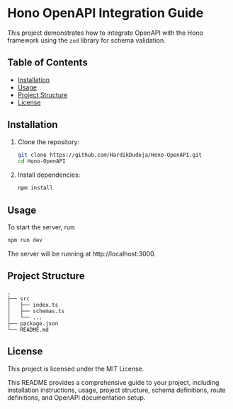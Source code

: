 # Hono OpenAPI Integration Guide

This project demonstrates how to integrate OpenAPI with the Hono framework using the `zod` library for schema validation.


## Table of Contents

- [Installation](#installation)
- [Usage](#usage)
- [Project Structure](#project-structure)
- [License](#license)

## Installation

1. Clone the repository:
    ```sh
    git clone https://github.com/HardikDudeja/Hono-OpenAPI.git
    cd Hono-OpenAPI
    ```

2. Install dependencies:
    ```sh
    npm install
    ```

## Usage

To start the server, run:
```sh
npm run dev
```

The server will be running at http://localhost:3000.

## Project Structure

```
.
├── src
│   ├── index.ts
│   ├── schemas.ts
│   └── ...
├── package.json
└── README.md
```
## License
This project is licensed under the MIT License.


This README provides a comprehensive guide to your project, including installation instructions, usage, project structure, schema definitions, route definitions, and OpenAPI documentation setup.